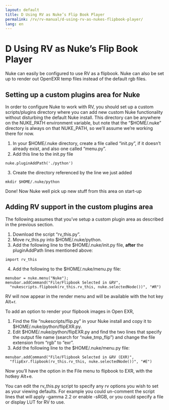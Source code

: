 ```yaml
---
layout: default
title: D Using RV as Nuke’s Flip Book Player
permalink: /rv/rv-manual/d-using-rv-as-nukes-flipbook-player/
lang: en
---
```


# D Using RV as Nuke’s Flip Book Player

Nuke can easily be configured to use RV as a flipbook. Nuke can also be set up to render out OpenEXR temp files instead of the default rgb files.

## Setting up a custom plugins area for Nuke

In order to configure Nuke to work with RV, you should set up a custom scripts/plugins directory where you can add new custom Nuke functionality without disturbing the default Nuke install. This directory can be anywhere on the NUKE_PATH environment variable, but note that the “$HOME/.nuke” directory is always on that NUKE_PATH, so we’ll assume we’re working there for now.

1. In your $HOME/.nuke directory, create a file called “init.py”, if it doesn’t already exist, and also one called “menu.py”.
2. Add this line to the init.py file

```
nuke.pluginAddPath('./python')
```
3. Create the directory referenced by the line we just added

```
mkdir $HOME/.nuke/python
```

Done! Now Nuke well pick up new stuff from this area on start-up

## Adding RV support in the custom plugins area

The following assumes that you’ve setup a custom plugin area as described in the previous section.

1. Download the script “rv_this.py”.
2. Move rv_this.py into $HOME/.nuke/python.
3. Add the following line to the $HOME/.nuke/init.py file, **after** the pluginAddPath lines mentioned above:

```
import rv_this
```

4. Add the following to the $HOME/.nuke/menu.py file:

```
menubar = nuke.menu("Nuke");
menubar.addCommand("File/Flipbook Selected in &RV",
  "nukescripts.flipbook(rv_this.rv_this, nuke.selectedNode())", "#R")
```

RV will now appear in the render menu and will be available with the hot key Alt+r.

To add an option to render your flipbook images in Open EXR,

1. Find the file “nukescripts/flip.py” in your Nuke install and copy it to $HOME/.nuke/python/flipEXR.py.
2. Edit $HOME/.nuke/python/flipEXR.py and find the two lines that specify the output file name (search for “nuke_tmp_flip”) and change the file extension from “rgb” to “exr”.
3. Add the following line to the $HOME/.nuke/menu.py file:

```
menubar.addCommand("File/Flipbook Selected in &RV (EXR)",
  "flipExr.flipbook(rv_this.rv_this, nuke.selectedNode())", "#E")
```

Now you’ll have the option in the File menu to flipbook to EXR, with the hotkey Alt+e.

You can edit the rv_this.py script to specify any rv options you wish to set as your viewing defaults. For example you could un-comment the script lines that will apply -gamma 2.2 or enable -sRGB, or you could specify a file or display LUT for RV to use.
